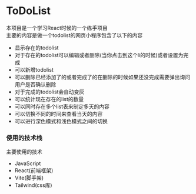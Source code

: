 # ToDoList

本项目是一个学习React时候的一个练手项目  
主要的内容是做一个todolist的网页小程序包含了以下的内容

- 显示存在的todolist
- 对于存在的todolist可以编辑或者删除(当你点击到这个li的时候)或者设置为完成
- 可以新增todolist
- 可以删除已经添加了的或者完成了的在删除的时候如果还没完成需要弹出询问用户是否确认删除
- 对于完成的todolist会自动变灰
- 可以统计现在存在的list的数量
- 可以同时存在多个list表来制定多天的内容
- 可以切换不同的时间来查看当天的内容
- 可以进行深色模式和浅色模式之间的切换

### 使用的技术栈

主要使用的技术

- JavaScript
- React(前端框架)
- Vite(脚手架)
- Tailwind(css库)




